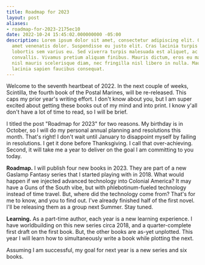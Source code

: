 ```yaml
---
title: Roadmap for 2023
layout: post
aliases:
- roadmap-for-2023-2175ec10
date: 2022-10-24 15:45:02.000000000 -05:00
description: Lorem ipsum dolor sit amet, consectetur adipiscing elit. Quisque sit
  amet venenatis dolor. Suspendisse eu justo elit. Cras lacinia turpis nulla, nec
  lobortis sem varius eu. Sed viverra turpis malesuada est aliquet, ac laoreet Leo
  convallis. Vivamus pretium aliquam finibus. Mauris dictum, eros eu malesuada imperdiet,
  nisl mauris scelerisque diam, nec fringilla nisl libero in nulla. Mauris eget massa
  lacinia sapien faucibus consequat.
---
```

Welcome to the seventh heartbeat of 2022. In the next couple of weeks, Scintilla, the fourth book of the Postal Marines, will be re-released. This caps my prior year's writing effort. I don't know about you, but I am super excited about getting these books out of my mind and into print. I know y'all don't have a lot of time to read, so I will be brief.

I titled the post "Roadmap for 2023" for two reasons. My birthday is in October, so I will do my personal annual planning and resolutions this month. That's right! I don't wait until January to disappoint myself by failing in resolutions. I get it done before Thanksgiving. I call that over-achieving. Second, it will take me a year to deliver on the goal I am committing to you today.

**Roadmap.** I will publish four new books in 2023. They are part of a new Gaslamp Fantasy series that I started playing with in 2018. What would happen if we injected advanced technology into Colonial America? It may have a Guns of the South vibe, but with phlebotinum-fueled technology instead of time travel. But, where did the technology come from? That's for me to know, and you to find out. I've already finished half of the first novel. I'll be releasing them as a group next Summer. Stay tuned.

**Learning.** As a part-time author, each year is a new learning experience. I have worldbuilding on this new series circa 2018, and a quarter-complete first draft on the first book. But, the other books are as-yet unplotted. This year I will learn how to simultaneously write a book while plotting the next.

Assuming I am successful, my goal for next year is a new series and six books.
